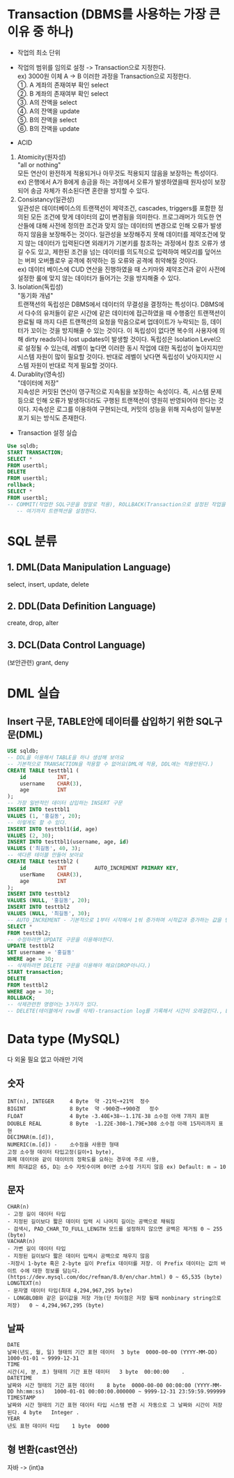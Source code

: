 # Transaction (DBMS를 사용하는 가장 큰 이유 중 하나)
- 작업의 최소 단위  
- 작업의 범위를 임의로 설정 -> Transaction으로 지정한다.  
ex) 3000원 이체 A -> B 이러한 과정을 Transaction으로 지정한다.  
①. A 계좌의 존재여부 확인 select   
②. B 계좌의 존재여부 확인 select  
③. A의 잔액을 select  
④. A의 잔액을 update  
⑤. B의 잔액을 select  
⑥. B의 잔액을 update  

- ACID
1. Atomicity(원자성)  
"all or nothing"  
모든 연산이 완전하게 적용되거나 아무것도 적용되지 않음을 보장하는 특성이다.  
ex) 은행에서 A가 B에게 송금을 하는 과정에서 오류가 발생하였을때 원자성이 보장되어 송금 자체가 취소된다면 혼란을 방지할 수 있다.
2. Consistancy(일관성)  
일관성은 데이터베이스의 트랜잭션이 제약조건, cascades, triggers를 포함한 정의된 모든 조건에 맞게 데이터의 값이 변경됨을 의미한다. 프로그래머가 의도한 연산들에 대해 사전에 정의한 조건과 맞지 않는 데이터의 변경으로 인해 오류가 발생하지 않음을 보장해주는 것이다. 일관성을 보장해주지 못해 데이터를 제약조건에 맞지 않는 데이터가 입력된다면 외래키가 기본키를 참조하는 과정에서 참조 오류가 생길 수도 있고, 제한된 조건을 넘는 데이터를 의도적으로 입력하여 메모리를 덮어쓰는 버퍼 오버플로우 공격에 취약하는 등 오류와 공격에 취약해질 것이다.  
ex) 데이터 베이스에 CUD 연산을 진행하였을 때 스키마와 제약조건과 같이 사전에 설정한 룰에 맞지 않는 데이터가 들어가는 것을 방지해줄 수 있다.
3. Isolation(독립성)  
"동기화 개념"  
트랜잭션의 독립성은 DBMS에서 데이터의 무결성을 결정하는 특성이다. DBMS에서 다수의 유저들이 같은 시간에 같은 데이터에 접근하였을 때 수행중인 트랜잭션이 완료될 때 까지 다른 트랜잭션의 요청을 막음으로써 업데이트가 누락되는 등, 데이터가 꼬이는 것을 방지해줄 수 있는 것이다. 이 독립성이 없다면 복수의 사용자에 의해 dirty reads이나 lost updates이 발생할 것이다. 독립성은 Isolation Level으로 설정될 수 있는데, 레벨이 높다면 이러한 동시 작업에 대한 독립성이 높아지지만 시스템 자원이 많이 필요할 것이다. 반대로 레벨이 낮다면 독립성이 낮아지지만 시스템 자원이 반대로 적게 필요할 것이다.
4. Durablity(영속성)  
"데이터에 저장"  
지속성은 커밋된 연산이 영구적으로 지속됨을 보장하는 속성이다. 즉, 시스템 문제 등으로 인해 오류가 발생하더라도 구행된 트랜잭션이 영원히 반영되어야 한다는 것이다. 지속성은 로그를 이용하여 구현되는데, 커밋의 성능을 위해 지속성이 일부분 포기 되는 방식도 존재한다.

- Transaction 설정 실습  
```sql
Use sqldb;  
START TRANSACTION;  
SELECT *  
FROM usertbl;  
DELETE   
FROM usertbl;  
rollback;  
SELECT *  
FROM usertbl;  
-- COMMIT(작업한 SQL구문을 정말로 적용), ROLLBACK(Transaction으로 설정된 작업을 무시)  
   -- 여기까지 트랜젝션을 설정한다.
```
# SQL 분류
## 1. DML(Data Manipulation Language)
select, insert, update, delete  
## 2. DDL(Data Definition Language)
create, drop, alter
## 3. DCL(Data Control Language)
(보안관련) grant, deny 

# DML 실습
## Insert 구문, TABLE안에 데이터를 삽입하기 위한 SQL구문(DML)
```sql
USE sqldb;  
-- DDL을 이용해서 TABLE을 하나 생성해 보아요  
-- 기본적으로 TRANSACTION을 적용할 수 없어요(DML에 적용, DDL에는 적용안된다.)  
CREATE TABLE testtbl1 (  
	id			INT,  
    username	CHAR(3),  
    age			INT  
);  
-- 가장 일반적인 데이터 삽입하는 INSERT 구문  
INSERT INTO testtbl1  
VALUES (1, '홍길동', 20);  
-- 이렇게도 할 수 있다.  
INSERT INTO testtbl1(id, age)  
VALUES (2, 30);  
INSERT INTO testtbl1(username, age, id)  
VALUES ('최길동', 40, 3);  
-- 색다른 테이블 만들어 보아요
CREATE TABLE testtbl2 (
	id			INT			AUTO_INCREMENT PRIMARY KEY,
    userName	CHAR(3),
    age			INT
);
INSERT INTO testtbl2
VALUES (NULL, '홍길동', 20);
INSERT INTO testtbl2
VALUES (NULL, '최길동', 30);
-- AUTO_INCREMENT - 기본적으로 1부터 시작해서 1씪 증가하며 시작값과 증가하는 값을 변경 가능, PRIMARY_KEY를 설정 해줘야 한다, UNIQUE를 설정시 꼭 설정 안해도 된다.
SELECT *
FROM testtbl2;
-- 수정하려면 UPDATE 구문을 이용해야한다.
UPDATE testtbl2
SET username = '홍길동'
WHERE age = 30;
-- 삭제하려면 DELETE 구문을 이용해야 해요(DROP아니다.)
START transaction;
DELETE
FROM testtbl2
WHERE age = 30;
ROLLBACK;
-- 삭제관련한 명령어는 3가지가 있다.
-- DELETE(테이블에서 row를 삭제)-transaction log를 기록해서 시간이 오래걸린다., DROP(테이블 자체 삭제), TRUNCATE(테이블에서 row를 삭제)-transaction log를 기록하지 않는다.
```
# Data type (MySQL)
다 외울 필요 없고 아래만 기억  
## 숫자
```
INT(n), INTEGER	    4 Byte  약 -21억~+21억  정수
BIGINT              8 Byte  약 -900경~+900경   정수
FLOAT               4 Byte -3.40E+38~-1.17E-38 소수점 아래 7까지 표현
DOUBLE REAL         8 Byte  -1.22E-308~1.79E+308 소수점 아래 15자리까지 표현
DECIMAR(m.[d]), 
NUMERIC(m.[d]) -    소수점을 사용한 형태 
고정 소수형 데이터 타입고정(길이+1 byte),
화폐 데이터와 같이 데이터의 정확도를 요하는 경우에 주로 사용,
M의 최대값은 65, D는 소수 자릿수이며 0이면 소수점 가지지 않음 ex) Default: m ⇒ 10
```
## 문자
```
CHAR(n)   
- 고정 길이 데이터 타입
- 지정된 길이보다 짧은 데이터 입력 시 나머지 길이는 공백으로 채워짐
- 검색시, PAD_CHAR_TO_FULL_LENGTH 모드를 설정하지 않으면 공백은 제거됨	0 ~ 255 (byte)
VACHAR(n)
- 가변 길이 데이터 타입
- 지정된 길이보다 짧은 데이터 입력시 공백으로 채우지 않음
-저장시 1-byte 혹은 2-byte 길이 Prefix 데이터를 저장. 이 Prefix 데이터는 값의 바이트 수에 대한 정보를 담는다.(https://dev.mysql.com/doc/refman/8.0/en/char.html)	0 ~ 65,535 (byte)
LONGTEXT(n)
- 문자열 데이터 타입(최대 4,294,967,295 byte)
- LONGBLOB와 같은 길이값을 저장 가능(단 차이점은 저장 될때 nonbinary string으로 저장)	0 ~ 4,294,967,295 (byte)
```
## 날짜
```
DATE	
날짜(년도, 월, 일) 형태의 기간 표현 데이터	3 byte	0000-00-00 (YYYY-MM-DD)	1000-01-01 ~ 9999-12-31
TIME	
시간(시, 분, 초) 형태의 기간 표현 데이터	3 byte	00:00:00	.
DATETIME	
날짜와 시간 형태의 기간 표현 데이터 	8 byte	0000-00-00 00:00:00 (YYYY-MM-DD hh:mm:ss)	1000-01-01 00:00:00.000000 ~ 9999-12-31 23:59:59.999999
TIMESTAMP	
날짜와 시간 형태의 기간 표현 데이터 타입 시스템 변경 시 자동으로 그 날짜와 시간이 저장 된다. 4 byte 	Integer	.
YEAR	
년도 표현 데이터 타입	1 byte	0000
```

## 형 변환(cast연산)
자바 -> (int)a
